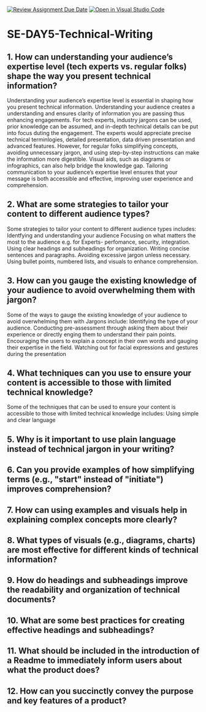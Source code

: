 [![Review Assignment Due Date](https://classroom.github.com/assets/deadline-readme-button-22041afd0340ce965d47ae6ef1cefeee28c7c493a6346c4f15d667ab976d596c.svg)](https://classroom.github.com/a/zsAR-pyY)
[![Open in Visual Studio Code](https://classroom.github.com/assets/open-in-vscode-2e0aaae1b6195c2367325f4f02e2d04e9abb55f0b24a779b69b11b9e10269abc.svg)](https://classroom.github.com/online_ide?assignment_repo_id=18821672&assignment_repo_type=AssignmentRepo)
# SE-DAY5-Technical-Writing
## 1. How can understanding your audience’s expertise level (tech experts vs. regular folks) shape the way you present technical information?
Understanding your audience’s expertise level is essential in shaping how you present technical information. Understanding your audience creates a understanding and ensures clarity of information you are passing thus enhancing engagements. For tech experts, industry jargons can be used, prior knowledge can be assumed, and in-depth technical details can be put into focus duting the engagement. The experts would appreciate precise technical terminlogies, detailed presentation, data driven presentation and advanced features. However, for regular folks simplifying concepts, avoiding unnecessary jargon, and using step-by-step instructions can make the information more digestible. Visual aids, such as diagrams or infographics, can also help bridge the knowledge gap. Tailoring communication to your audience’s expertise level ensures that your message is both accessible and effective, improving user experience and comprehension.

## 2. What are some strategies to tailor your content to different audience types?
Some strategies to tailor your content to different audience types includes:
  Identfying and understanding your audience
  Focusing on what matters the most to the audience e.g. for Experts- perfomance, security, integration.
  Using clear headings and subheadings for organization.
  Writing concise sentences and paragraphs.
  Avoiding excessive jargon unless necessary.
  Using bullet points, numbered lists, and visuals to enhance comprehension.

## 3. How can you gauge the existing knowledge of your audience to avoid overwhelming them with jargon?
Some of the ways to gauge the existing knowledge of your audience to avoid overwhelming them with Jargons include:
  Identifying the type of your audience.
  Conducting pre-assessment through asking them about their experience or directly enging them to understand their pain points.
  Encouraging the users to explain a concept in their own words and gauging their expertise in the field.
  Watching out for facial expressions and gestures during the presentation


## 4. What techniques can you use to ensure your content is accessible to those with limited technical knowledge?
Some of the techniques that can be used to ensure your content is accessible to those with limited technical knowledge includes:
Using simple and clear language

## 5. Why is it important to use plain language instead of technical jargon in your writing?
## 6. Can you provide examples of how simplifying terms (e.g., "start" instead of "initiate") improves comprehension?
## 7. How can using examples and visuals help in explaining complex concepts more clearly?
## 8. What types of visuals (e.g., diagrams, charts) are most effective for different kinds of technical information?
## 9. How do headings and subheadings improve the readability and organization of technical documents?
## 10. What are some best practices for creating effective headings and subheadings?
## 11. What should be included in the introduction of a Readme to immediately inform users about what the product does?
## 12. How can you succinctly convey the purpose and key features of a product?
